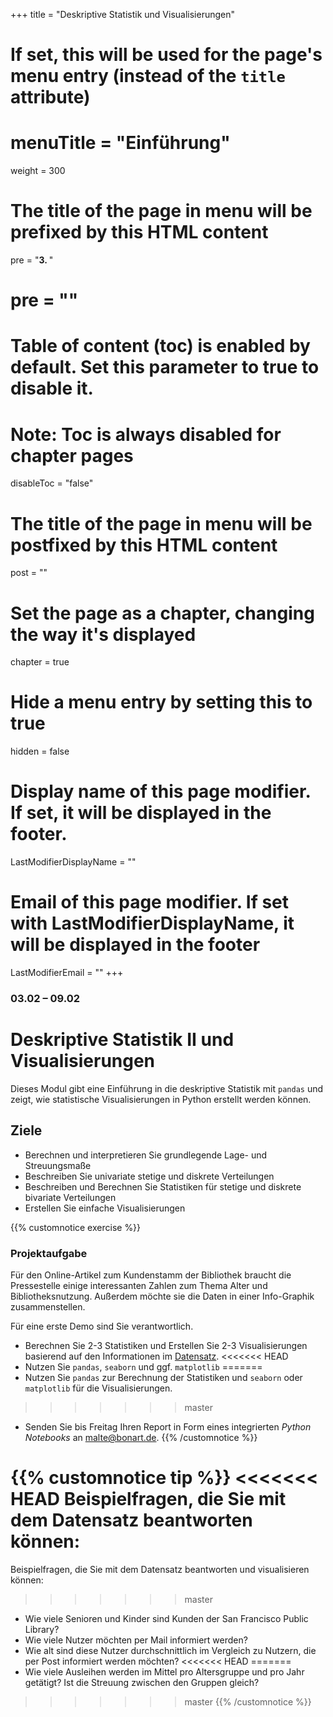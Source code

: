 +++
title = "Deskriptive Statistik und Visualisierungen"
# If set, this will be used for the page's menu entry (instead of the `title` attribute)
# menuTitle = "Einführung"
weight = 300
# The title of the page in menu will be prefixed by this HTML content
 pre = "<b>3. </b>"
# pre = "<i class='fab fa-github'></i>"
# Table of content (toc) is enabled by default. Set this parameter to true to disable it.
# Note: Toc is always disabled for chapter pages
disableToc = "false"

# The title of the page in menu will be postfixed by this HTML content
post = ""
# Set the page as a chapter, changing the way it's displayed
chapter = true
# Hide a menu entry by setting this to true
hidden = false
# Display name of this page modifier. If set, it will be displayed in the footer.
LastModifierDisplayName = ""
# Email of this page modifier. If set with LastModifierDisplayName, it will be displayed in the footer
LastModifierEmail = ""
+++


### 03.02 – 09.02

# Deskriptive Statistik II und Visualisierungen

Dieses Modul gibt eine Einführung in die deskriptive Statistik mit `pandas` und zeigt, wie statistische Visualisierungen in Python erstellt werden können.

## Ziele

- Berechnen und interpretieren Sie grundlegende Lage- und Streuungsmaße
- Beschreiben Sie univariate stetige und diskrete Verteilungen
- Beschreiben und Berechnen Sie Statistiken für stetige und diskrete bivariate Verteilungen
- Erstellen Sie einfache Visualisierungen

{{% customnotice exercise %}}

### Projektaufgabe

Für den Online-Artikel zum Kundenstamm der Bibliothek braucht die Pressestelle einige interessanten Zahlen zum Thema Alter und Bibliotheksnutzung. Außerdem möchte sie die Daten in einer Info-Graphik zusammenstellen.

Für eine erste Demo sind Sie verantwortlich.

- Berechnen Sie 2-3 Statistiken und Erstellen Sie 2-3 Visualisierungen basierend auf den Informationen im [Datensatz](/data-librarian/organisation/dataset/).
<<<<<<< HEAD
- Nutzen Sie `pandas`, `seaborn` und ggf. `matplotlib`
=======
- Nutzen Sie `pandas` zur Berechnung der Statistiken und `seaborn` oder `matplotlib` für die Visualisierungen.
>>>>>>> master
- Senden Sie bis Freitag Ihren Report in Form eines integrierten *Python Notebooks* an [malte@bonart.de](mailto:malte@bonart.de).
{{% /customnotice %}}


{{% customnotice tip %}}
<<<<<<< HEAD
Beispielfragen, die Sie mit dem Datensatz beantworten können:
=======
Beispielfragen, die Sie mit dem Datensatz beantworten und visualisieren können:
>>>>>>> master

- Wie viele Senioren und Kinder sind Kunden der San Francisco Public Library?
- Wie viele Nutzer möchten per Mail informiert werden?
- Wie alt sind diese Nutzer durchschnittlich im Vergleich zu Nutzern, die per Post informiert werden möchten?
<<<<<<< HEAD
=======
- Wie viele Ausleihen werden im Mittel pro Altersgruppe und pro Jahr getätigt? Ist die Streuung zwischen den Gruppen gleich?
>>>>>>> master
{{% /customnotice %}}
